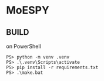 # MoESPY

## BUILD

on PowerShell
```
PS> python -m venv .venv
PS> .\.venv\Scripts\activate
PS> pip install -r requirements.txt
PS> .\make.bat
```
